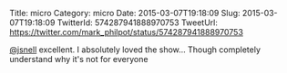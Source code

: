 Title: micro
Category: micro
Date: 2015-03-07T19:18:09
Slug: 2015-03-07T19:18:09
TwitterId: 574287941888970753
TweetUrl: https://twitter.com/mark_philpot/status/574287941888970753

[@jsnell](https://twitter.com/jsnell) excellent. I absolutely loved the show... Though completely understand why it's not for everyone